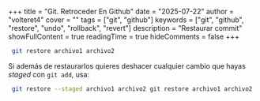 +++
title = "Git. Retroceder En Github"
date = "2025-07-22"
author = "volteret4"
cover = ""
tags = ["git", "github"]
keywords = ["git", "github", "restore", "undo", "rollback", "revert"]
description = "Restaurar commit"
showFullContent = true
readingTime = true
hideComments = false
+++

```sh
 git restore archivo1 archivo2
```

Si además de restaurarlos quieres deshacer cualquier cambio que hayas _staged_ con `git add`, usa:

```sh
 git restore --staged archivo1 archivo2 git restore archivo1 archivo2
```
